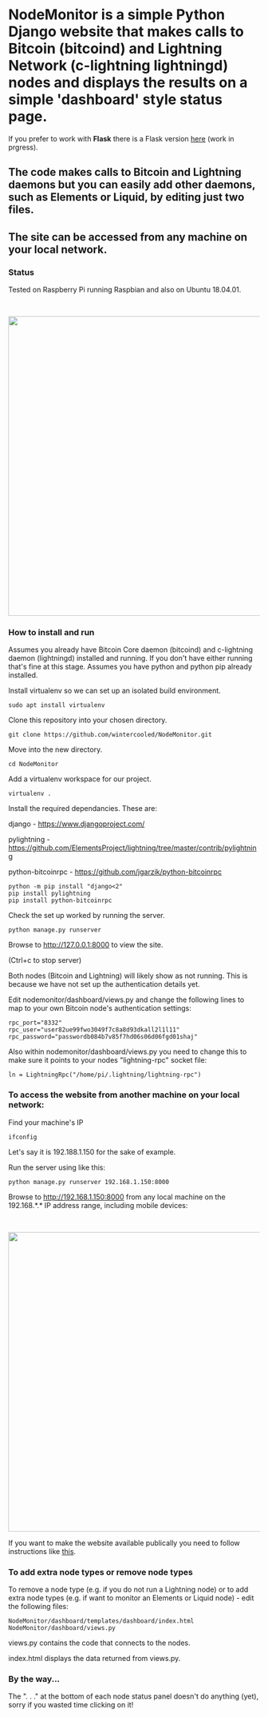 # NodeMonitor is a simple Python Django website that makes calls to Bitcoin (bitcoind) and Lightning Network (c-lightning lightningd) nodes and displays the results on a simple 'dashboard' style status page.

If you prefer to work with **Flask** there is a Flask version [here](https://github.com/wintercooled/NodeMonitor-Python-Flask) (work in prgress).

## The code makes calls to Bitcoin and Lightning daemons but you can easily add other daemons, such as Elements or Liquid, by editing just two files.

## The site can be accessed from any machine on your local network.

### Status

Tested on Raspberry Pi running Raspbian and also on Ubuntu 18.04.01.

<br />
<p align="center">
  <img width="600" src="https://wintercooled.github.io/images/NodeMonitor.png">
</p>

### How to install and run

Assumes you already have Bitcoin Core daemon (bitcoind) and c-lightning daemon (lightningd) installed and running. If you don't have either running that's fine at this stage. Assumes you have python and python pip already installed.


Install virtualenv so we can set up an isolated build environment.

```sudo apt install virtualenv```

Clone this repository into your chosen directory.

```git clone https://github.com/wintercooled/NodeMonitor.git```

Move into the new directory.

```cd NodeMonitor```

Add a virtualenv workspace for our project.

```virtualenv .```

Install the required dependancies. These are:

django - https://www.djangoproject.com/

pylightning - https://github.com/ElementsProject/lightning/tree/master/contrib/pylightning

python-bitcoinrpc - https://github.com/jgarzik/python-bitcoinrpc

```
python -m pip install "django<2"
pip install pylightning
pip install python-bitcoinrpc 
```
Check the set up worked by running the server.

```python manage.py runserver```

Browse to http://127.0.0.1:8000 to view the site.

(Ctrl+c to stop server)

Both nodes (Bitcoin and Lightning) will likely show as not running. This is because we have not set up the authentication details yet.

Edit nodemonitor/dashboard/views.py and change the following lines to map to your own Bitcoin node's authentication settings:

```
rpc_port="8332"
rpc_user="user82ue99fwo3049f7c8a8d93dkall2l1l11"
rpc_password="passwordb084b7v85f7hd06s06d06fgd01shaj"
```

Also within nodemonitor/dashboard/views.py you need to change this to make sure it points to your nodes "lightning-rpc" socket file:

```
ln = LightningRpc("/home/pi/.lightning/lightning-rpc")
```

### To access the website from another machine on your local network:

Find your machine's IP

```
ifconfig 
```

Let's say it is 192.188.1.150 for the sake of example.

Run the server using like this:

```
python manage.py runserver 192.168.1.150:8000
```

Browse to http://192.168.1.150:8000 from any local machine on the 192.168.\*.\* IP address range, including mobile devices:

<br />
<p align="center">
  <img width="600" src="https://wintercooled.github.io/images/nodemonitormobile.png">
</p>

If you want to make the website available publically you need to follow instructions like [this](https://developer.mozilla.org/en-US/docs/Learn/Server-side/Django/Deployment).

### To add extra node types or remove node types

To remove a node type (e.g. if you do not run a Lightning node) or to add extra node types (e.g. if want to monitor an Elements or Liquid node) - edit the following files:

```
NodeMonitor/dashboard/templates/dashboard/index.html
NodeMonitor/dashboard/views.py
```
views.py contains the code that connects to the nodes.

index.html displays the data returned from views.py.

### By the way...
The ". . ." at the bottom of each node status panel doesn't do anything (yet), sorry if you wasted time clicking on it!
